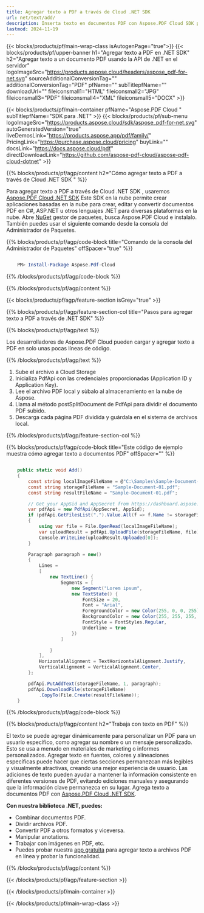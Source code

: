 ```yaml
---
title: Agregar texto a PDF a través de Cloud .NET SDK
url: net/text/add/
description: Inserta texto en documentos PDF con Aspose.PDF Cloud SDK para .NET. Automatiza fácilmente la edición de contenido.
lastmod: 2024-11-19
---
```


{{< blocks/products/pf/main-wrap-class isAutogenPage="true">}}
{{< blocks/products/pf/upper-banner h1="Agregar texto a PDF en .NET SDK" h2="Agregar texto a un documento PDF usando la API de .NET en el servidor" logoImageSrc="https://products.aspose.cloud/headers/aspose_pdf-for-net.svg" sourceAdditionalConversionTag="" additionalConversionTag="PDF" pfName="" subTitlepfName="" downloadUrl="" fileiconsmall1="HTML" fileiconsmall2="JPG" fileiconsmall3="PDF" fileiconsmall4="XML" fileiconsmall5="DOCX" >}}

{{< blocks/products/pf/main-container pfName="Aspose.PDF Cloud " subTitlepfName="SDK para .NET" >}}
{{< blocks/products/pf/sub-menu logoImageSrc="https://products.aspose.cloud/sdk/aspose_pdf-for-net.svg"
autoGeneratedVersion="true"
liveDemosLink="https://products.aspose.app/pdf/family/" PricingLink="https://purchase.aspose.cloud/pricing" buyLink="" docsLink="https://docs.aspose.cloud/pdf"  directDownloadLink="https://github.com/aspose-pdf-cloud/aspose-pdf-cloud-dotnet" >}}

{{% blocks/products/pf/agp/content h2="Cómo agregar texto a PDF a través de Cloud .NET SDK " %}}

Para agregar texto a PDF a través de Cloud .NET SDK , usaremos
[Aspose.PDF Cloud .NET SDK](https://products.aspose.cloud/pdf/net/)
Este SDK en la nube permite crear aplicaciones basadas en la nube para crear, editar y convertir documentos PDF en C#, ASP.NET u otros lenguajes .NET para diversas plataformas en la nube. Abre
[NuGet](https://www.nuget.org/packages/Aspose.Pdf-Cloud)
gestor de paquetes, busca
Aspose.PDF Cloud
e instalalo. También puedes usar el siguiente comando desde la consola del Administrador de Paquetes.

{{% blocks/products/pf/agp/code-block title="Comando de la consola del Administrador de Paquetes" offSpacer="true" %}}

```powershell

    PM> Install-Package Aspose.Pdf-Cloud

```

{{% /blocks/products/pf/agp/code-block %}}

{{% /blocks/products/pf/agp/content %}}

{{< blocks/products/pf/agp/feature-section isGrey="true" >}}

{{% blocks/products/pf/agp/feature-section-col title="Pasos para agregar texto a PDF a través de .NET SDK" %}}

{{% blocks/products/pf/agp/text %}}

Los desarrolladores de Aspose.PDF Cloud pueden cargar y agregar texto a PDF en solo unas pocas líneas de código.

{{% /blocks/products/pf/agp/text %}}

1. Sube el archivo a Cloud Storage
1. Inicializa PdfApi con las credenciales proporcionadas (Application ID y Application Key).
1. Lee el archivo PDF local y sùbalo al almacenamiento en la nube de Aspose.
1. Llama al método postSplitDocument de PdfApi para dividir el documento PDF subido.
1. Descarga cada página PDF dividida y guárdala en el sistema de archivos local.

{{% /blocks/products/pf/agp/feature-section-col %}}



{{% blocks/products/pf/agp/code-block title="Este código de ejemplo muestra cómo agregar texto a documentos PDF" offSpacer="" %}}

```cs

    public static void Add()
    {
        const string localImageFileName = @"C:\Samples\Sample-Document-01.pdf";
        const string storageFileName = "Sample-Document-01.pdf";
        const string resultFileName = "Sample-Document-01.pdf";

        // Get your AppSid and AppSecret from https://dashboard.aspose.cloud (free registration required).
        var pdfApi = new PdfApi(AppSecret, AppSid);
        if (pdfApi.GetFilesList(".").Value.All(f => f.Name != storageFileName))
        {
            using var file = File.OpenRead(localImageFileName);
            var uploadResult = pdfApi.UploadFile(storageFileName, file);
            Console.WriteLine(uploadResult.Uploaded[0]);
        }

        Paragraph paragraph = new()
        {
            Lines =
            [
                new TextLine() {
                    Segments = [
                        new Segment("Lorem ipsum",
                        new TextState() {
                            FontSize = 20,
                            Font = "Arial",
                            ForegroundColor = new Color(255, 0, 0, 255),
                            BackgroundColor = new Color(255, 255, 255, 0),
                            FontStyle = FontStyles.Regular,
                            Underline = true
                        })
                    ]

                }
            ],
            HorizontalAlignment = TextHorizontalAlignment.Justify,
            VerticalAlignment = VerticalAlignment.Center,
        };

        pdfApi.PutAddText(storageFileName, 1, paragraph);
        pdfApi.DownloadFile(storageFileName)
            .CopyTo(File.Create(resultFileName));
    }
```

{{% /blocks/products/pf/agp/code-block %}}

{{% blocks/products/pf/agp/content h2="Trabaja con texto en PDF" %}}

El texto se puede agregar dinámicamente para personalizar un PDF para un usuario específico, como agregar su nombre o un mensaje personalizado. Esto se usa a menudo en materiales de marketing o informes personalizados. Agregar texto en fuentes, colores y alineaciones específicas puede hacer que ciertas secciones permanezcan más legibles y visualmente atractivas, creando una mejor experiencia de usuario. Las adiciones de texto pueden ayudar a mantener la información consistente en diferentes versiones de PDF, evitando ediciones manuales y asegurando que la información clave permanezca en su lugar.
Agrega texto a documentos PDF con [Aspose.PDF Cloud .NET SDK](https://products.aspose.cloud/pdf/net/).

**Con nuestra biblioteca .NET, puedes:**

+ Combinar documentos PDF.
+ Dividir archivos PDF.
+ Convertir PDF a otros formatos y viceversa.
+ Manipular anotations.
+ Trabajar con imágenes en PDF, etc.
+ Puedes probar nuestra [app gratuita](https://products.aspose.app/pdf/editor) para agregar texto a archivos PDF en línea y probar la funcionalidad.

{{% /blocks/products/pf/agp/content %}}

{{< /blocks/products/pf/agp/feature-section >}}

{{< /blocks/products/pf/main-container >}}

{{< /blocks/products/pf/main-wrap-class >}}

